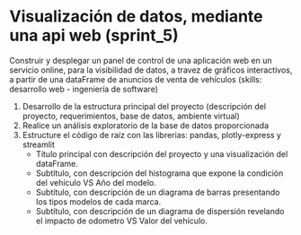 # Visualización de datos, mediante una api web (sprint_5)

Construir y desplegar un panel de control de una aplicación web en un servicio online, para la visibilidad de datos, a travez de gráficos interactivos, a partir de una dataFrame de anuncios de venta de vehículos (skills: desarrollo web - ingeniería de software)

1. Desarrollo de la estructura principal del proyecto (descripción del proyecto, requerimientos, base de datos, ambiente virtual)
2. Realice un análisis exploratorio de la base de datos proporcionada
3. Estructure el código de raíz con las librerias: pandas, plotly-express y streamlit
    - Título principal con descripción del proyecto y una visualización del dataFrame.
    - Subtítulo, con descripción del histograma que expone la condición del vehículo VS Año del modelo.
    - Subtítulo, con descripción de un diagrama de barras presentando los tipos modelos de cada marca.
    - Subtítulo, con descripción de un diagrama de dispersión revelando el impacto de odometro VS Valor del vehículo.

